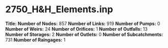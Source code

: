 # 2750_H&H_Elements.inp
**Title:** 
**Number of Nodes:** 857
**Number of Links:** 919
**Number of Pumps:** 0
**Number of Weirs:** 24
**Number of Orifices:** 1
**Number of Outfalls:** 13
**Number of Storages:** 2
**Number of Outlets:** 0
**Number of Subcatchments:** 731
**Number of Raingages:** 1
